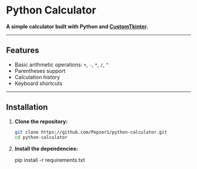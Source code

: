 # Python Calculator

**A simple calculator built with Python and [CustomTkinter](https://github.com/TomSchimansky/CustomTkinter).**

---

## Features

-  Basic arithmetic operations: `+`, `-`, `*`, `/`, `^`
-  Parentheses support
-  Calculation history
-  Keyboard shortcuts

---

## Installation

1. **Clone the repository:**

   ```bash
   git clone https://github.com/Pepzer1/python-calculator.git
   cd python-calculator
2. **Install the dependencies:**
   
   pip install -r requirements.txt

